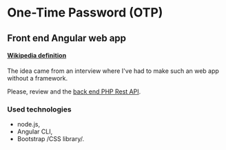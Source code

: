 # One-Time Password (OTP)

## Front end Angular web app

#### [Wikipedia definition](https://en.wikipedia.org/wiki/One-time_password)

The idea came from an interview where I've had to make such an web app without a framework.

Please, review and the [back end PHP Rest API](https://github.com/koredalin/phone-number-validator/).

### Used technologies
* node.js,
* Angular CLI,
* Bootstrap /CSS library/.
